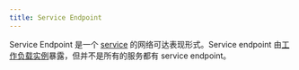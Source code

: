 ```yaml
---
title: Service Endpoint
---
```

Service Endpoint 是一个 [service](#service) 的网络可达表现形式。Service endpoint 由[工作负载实例](#workload-instance)暴露，但并不是所有的服务都有 service endpoint。
